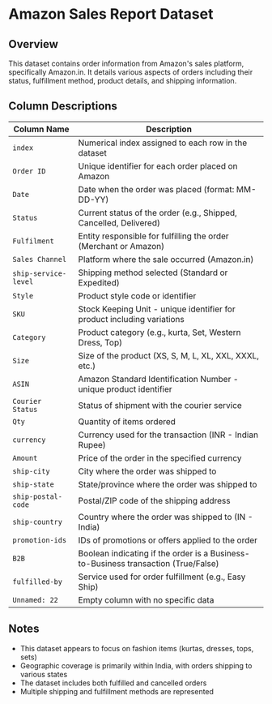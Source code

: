 # Amazon Sales Report Dataset

## Overview
This dataset contains order information from Amazon's sales platform, specifically Amazon.in. It details various aspects of orders including their status, fulfillment method, product details, and shipping information.

## Column Descriptions

| Column Name | Description |
|-------------|-------------|
| `index` | Numerical index assigned to each row in the dataset |
| `Order ID` | Unique identifier for each order placed on Amazon |
| `Date` | Date when the order was placed (format: MM-DD-YY) |
| `Status` | Current status of the order (e.g., Shipped, Cancelled, Delivered) |
| `Fulfilment` | Entity responsible for fulfilling the order (Merchant or Amazon) |
| `Sales Channel` | Platform where the sale occurred (Amazon.in) |
| `ship-service-level` | Shipping method selected (Standard or Expedited) |
| `Style` | Product style code or identifier |
| `SKU` | Stock Keeping Unit - unique identifier for product including variations |
| `Category` | Product category (e.g., kurta, Set, Western Dress, Top) |
| `Size` | Size of the product (XS, S, M, L, XL, XXL, XXXL, etc.) |
| `ASIN` | Amazon Standard Identification Number - unique product identifier |
| `Courier Status` | Status of shipment with the courier service |
| `Qty` | Quantity of items ordered |
| `currency` | Currency used for the transaction (INR - Indian Rupee) |
| `Amount` | Price of the order in the specified currency |
| `ship-city` | City where the order was shipped to |
| `ship-state` | State/province where the order was shipped to |
| `ship-postal-code` | Postal/ZIP code of the shipping address |
| `ship-country` | Country where the order was shipped to (IN - India) |
| `promotion-ids` | IDs of promotions or offers applied to the order |
| `B2B` | Boolean indicating if the order is a Business-to-Business transaction (True/False) |
| `fulfilled-by` | Service used for order fulfillment (e.g., Easy Ship) |
| `Unnamed: 22` | Empty column with no specific data |

## Notes
- This dataset appears to focus on fashion items (kurtas, dresses, tops, sets)
- Geographic coverage is primarily within India, with orders shipping to various states
- The dataset includes both fulfilled and cancelled orders
- Multiple shipping and fulfillment methods are represented
